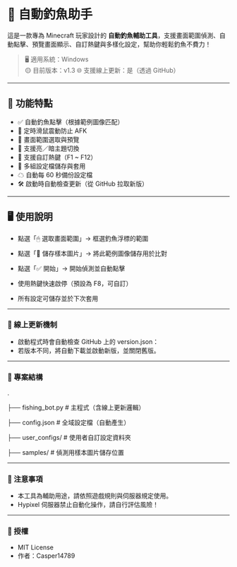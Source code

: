 # 🎣 自動釣魚助手

這是一款專為 Minecraft 玩家設計的 **自動釣魚輔助工具**，支援畫面範圍偵測、自動點擊、預覽畫面顯示、自訂熱鍵與多樣化設定，幫助你輕鬆釣魚不費力！

> 🖥 適用系統：Windows   
> 🟡 目前版本：v1.3
> 🌐 支援線上更新：是（透過 GitHub） 

---

## 🔧 功能特點

- ✅ 自動釣魚點擊（根據範例圖像匹配）
- 🔁 定時滑鼠震動防止 AFK
- 🎯 畫面範圍選取與預覽
- 🎨 支援亮／暗主題切換
- 🔢 支援自訂熱鍵（F1 ~ F12）
- 💾 多組設定檔儲存與套用
- ☁ 自動每 60 秒備份設定檔
- 🛠️ 啟動時自動檢查更新（從 GitHub 拉取新版）

---

## 🖥️ 使用說明

- 點選「🖱 選取畫面範圍」→ 框選釣魚浮標的範圍
- 點選「📸 儲存樣本圖片」→ 將此範例圖像儲存用於比對
- 點選「✅ 開始」→ 開始偵測並自動點擊
- 使用熱鍵快速啟停（預設為 F8，可自訂）

- 所有設定可儲存並於下次套用

---

### 🔄 線上更新機制

- 啟動程式時會自動檢查 GitHub 上的 version.json：
- 若版本不同，將自動下載並啟動新版，並關閉舊版。

---

### 📁 專案結構

.

├── fishing_bot.py         # 主程式（含線上更新邏輯）

├── config.json            # 全域設定檔（自動產生）

├── user_configs/          # 使用者自訂設定資料夾

├── samples/               # 偵測用樣本圖片儲存位置

---

### 🧊 注意事項

- 本工具為輔助用途，請依照遊戲規則與伺服器規定使用。
- Hypixel 伺服器禁止自動化操作，請自行評估風險！

---

### 📜 授權

- MIT License
- 作者：Casper14789
